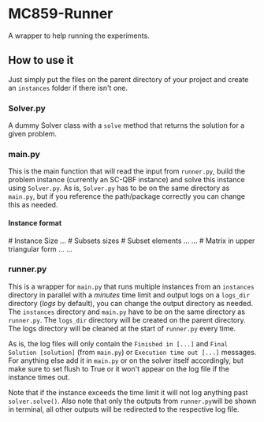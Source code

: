 # MC859-Runner
A wrapper to help running the experiments.

## How to use it
Just simply put the files on the parent directory of your project and create an `instances` folder if there isn't one.

### Solver.py
A dummy Solver class with a `solve` method that returns the solution for a given problem.

### main.py
This is the main function that will read the input from `runner.py`, build the problem instance (currently an SC-QBF instance) and solve this instance using `Solver.py`. As is, `Solver.py` has to be on the same directory as `main.py`, but if you reference the path/package correctly you can change this as needed.

#### Instance format
<n>                       # Instance Size
<s1> <s2> <s3> ... <sn>   # Subsets sizes
<S1>                      # Subset elements
<S2>
<S3>
...
<Sn>
<a11> <a12> ... <a1n>     # Matrix in upper triangular form
<a22> <a23> ... <a2n>
<a33> <a34> ... <a3n>
<ann>

### runner.py

This is a wrapper for `main.py` that runs multiple instances from an `instances` directory in parallel with a *minutes* time limit and output logs on a `logs_dir` directory (*logs* by default), you can change the output directory as needed. The `instances` directory and `main.py` have to be on the same directory as `runner.py`. The `logs_dir` directory will be created on the parent directory. The logs directory will be cleaned at the start of `runner.py` every time.

As is, the log files will only contain the `Finished in [...]` and `Final Solution [solution]` (from `main.py`) or `Execution time out [...]`  messages. For anything else add it in `main.py` or on the solver itself accordingly, but make sure to set flush to True or it won't appear on the log file if the instance times out. 

Note that if the instance exceeds the time limit it will not log anything past `solver.solve()`. Also note that only the outputs from `runner.py`will be shown in terminal, all other outputs will be redirected to the respective log file.